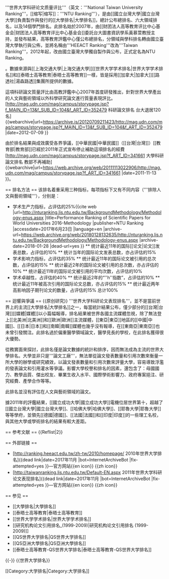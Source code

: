 '''世界大学科研论文质量评比'''（英文：'''National Taiwan University Ranking'''，[[缩写|缩写]]：'''NTU Ranking'''），是由[[國立台灣大學|國立台灣大學]]負責製作與發行的[[大學排名|大學排名]]，總計公布總排名、六大領域排名，以及14個學門排名。此排名始於2007年，由[[财团法人高等教育评比中心基金会|财团法人高等教育评比中心基金会]]委託台大圖書資訊學系黃慕萱教授主持，並發布結果，高等教育評鑑中心僅公布總排名，分領域與學科排名轉由國立臺灣大學執行與公佈，並將名稱由'''HEEACT Ranking'''改為'''Taiwan Ranking'''，2012年起，改由國立臺灣大學獨自製作與公布，正式定名為NTU Ranking。

。數據來源與[[上海交通大學|上海交通大學]][[世界大学学术排名|世界大学学术排名]]和[[泰晤士高等教育|泰晤士高等教育]]一樣，皆是採用[[加拿大|加拿大]][[路透社|湯森路透]]集團所提供的數據。

這項科研論文質量評比由高教評鑑中心2007年首度研發推出，針對世界大學產出的人文與藝術領域以外科學研究論文進行質量表現評比。<ref>[http://mag.udn.com/mag/campus/storypage.jsp?f_MAIN_ID=13&f_SUB_ID=104&f_ART_ID=352479 科研論文排名 台大退居120名] {{webarchive|url=https://archive.is/20120709211423/http://mag.udn.com/mag/campus/storypage.jsp?f_MAIN_ID=13&f_SUB_ID=104&f_ART_ID=352479 |date=2012-07-09 }}</ref>

由於排名結果與成效廣受各界爭議，[[中華民國|中華民國]]（[[台灣|台灣]]）[[教育部|教育部]]已經於2011年正式宣布停止補助這項排名的經費<ref>[http://mag.udn.com/mag/campus/storypage.jsp?f_ART_ID=341661 大學科研論文排名 教部不再補助] {{webarchive|url=https://web.archive.org/web/20111113022906/http://mag.udn.com/mag/campus/storypage.jsp?f_ART_ID=341661 |date=2011-11-13 }}</ref>。

== 排名方法 ==
该排名着重采用三种指标，每项指标下又有不同内容（'''排除人文與藝術領域'''），分别是：
* 学术生产力指标，占评估的25%<ref name="HEEACT－方法">{{cite web |url=http://nturanking.lis.ntu.edu.tw/BackgroundMethodology/Methodology-enus.aspx |title=Performance Ranking of Scientific Papers for World Universities 2016-Methodology |publisher=NTU Ranking |accessdate=2017年6月23日 |language=en |archive-url=https://web.archive.org/web/20180128132635/http://nturanking.lis.ntu.edu.tw/BackgroundMethodology/Methodology-enus.aspx |archive-date=2018-01-28 |dead-url=yes }}</ref>
** 统计最近11年的国际[[论文|论文]]发表总数，占评估的10%
** 统计当年的国际论文发表总数，亦占评估的15%
* 学术影响力指标，占评估的35%<ref name="HEEACT－方法"/>
** 统计最近11年的国际论文被引用的总次数，占评估的15%
** 统计最近2年的国际论文被引用的总次数，亦占评估的10%
** 统计最近11年的国际论文被引用的平均次数，占评估的10%
* 学术卓越性，占评估的40%<ref name="HEEACT－方法"/>
** 统计最近2年的“''h''指数”，占评估的10%
** 统计最近11年被高次引用的国际论文总数，亦占评估的15%
** 统计最近两年高影响因子期刊论文的数量，占评估的15%
总计100%

== 迴響與爭議 ==
{{原创研究}}
'''世界大学科研论文表现排名'''，並不是當前世界上的主流[[大學排名|大學排名]]之一，每當統計結果公布，僅少部分的[[台灣|台灣]][[媒體|媒體]]以小篇幅報導，排名結果被世界各國主流媒體忽視，除了無法登上[[北美洲|北美洲]]和[[歐洲|歐洲]]主流媒體，[[東亞|東亞]]地區的[[中國|中國]]、[[日本|日本]]和[[南韓|南韓]]媒體也幾乎沒有報導，在[[東南亞|東南亞]]也未曾引發關注。此排名過於偏重醫學領域論文，醫學見長的學校，在此排名獲得很大優勢。

從務實面來探討，此排名僅是論文數據的統計和排序，因而無法成為主流的世界大學排名。大學並非只是'''論文工廠'''，無法單從論文發表數量和引用次數來衡量一所大學的辦學或研究績效，以論文發表數量和引用次數來評量大學，容易導致浮濫的發表論文和引用灌水等爭議。影響大學校譽和排名的因素，還包含了：母國國力、教學品質、傑出校友、畢業生收入水平、國際學術影響力、政府專案挹注、研究經費、產學合作等等。

此排名並沒有評估在人文與藝術領域的論文。

據2011年的評鑑結果，[[國立成功大學|國立成功大學]]電機位居世界第十，超越了[[國立台灣大學|國立台灣大學]]、[[哈佛大學|哈佛大學]]、[[耶魯大學|耶魯大學]]等等學府，並領先[[德國|德國]]、[[法國|法國]]和[[印度|印度]]的一些理工名校，與其他大學或學術排名的結果有較大差距。

== 参考文献 ==
{{Reflist|2}}

== 外部链接 ==
* [http://ranking.heeact.edu.tw/zh-tw/2010/homepage/ 2010年世界大学排名]{{dead link|date=2017年11月 |bot=InternetArchiveBot |fix-attempted=yes }}—官方网站{{en icon}}  {{zh icon}}
* [http://taiwanranking.lis.ntu.edu.tw/Default-EN.aspx 2011年世界大学科研论文表现排名]{{dead link|date=2017年11月 |bot=InternetArchiveBot |fix-attempted=yes }}—官方网站{{en icon}}  {{zh icon}}

== 参见 ==
* [[大學排名|大學排名]]
* [[泰晤士高等教育|泰晤士高等教育]]
* [[世界大学学术排名|世界大学学术排名]]
* [[研究机构论文引用排名_(1999-2009)|研究机构论文引用排名 (1999-2009)]]
* [[QS世界大学排名|QS世界大学排名]]
* [[QS亞洲大學排名|QS亞洲大學排名]]
* [[泰晤士高等教育-QS世界大学排名|泰晤士高等教育-QS世界大学排名]]

{{-}}
{{世界大学排名}}

[[Category:大学排名|Category:大学排名]]